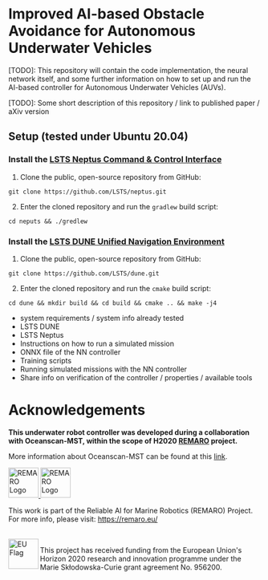 # Improved AI-based Obstacle Avoidance for Autonomous Underwater Vehicles

[TODO]: This repository will contain the code implementation, the neural network itself, and some further information on how to set up and run the AI-based controller for Autonomous Underwater Vehicles (AUVs).

[TODO]: Some short description of this repository / link to published paper / aXiv version

## Setup (tested under Ubuntu 20.04)

### Install the [LSTS Neptus Command & Control Interface](https://github.com/LSTS/neptus)

1. Clone the public, open-source repository from GitHub:
```
git clone https://github.com/LSTS/neptus.git
```

2. Enter the cloned repository and run the `gradlew` build script:
```
cd neputs && ./gredlew
```

### Install the [LSTS DUNE Unified Navigation Environment](https://github.com/LSTS/dune)

1. Clone the public, open-source repository from GitHub:
```
git clone https://github.com/LSTS/dune.git
```

2. Enter the cloned repository and run the `cmake` build script:
```
cd dune && mkdir build && cd build && cmake .. && make -j4
```

- system requirements / system info already tested
- LSTS DUNE
- LSTS Neptus
- Instructions on how to run a simulated mission
- ONNX file of the NN controller
- Training scripts
- Running simulated missions with the NN controller
- Share info on verification of the controller / properties / available tools


# Acknowledgements

<strong>This underwater robot controller was developed during a collaboration with Oceanscan-MST, within the scope of H2020 [REMARO](https://remaro.eu/) project.</strong> 

More information about Oceanscan-MST can be found at this [link](https://www.oceanscan-mst.com/).

<a href="https://remaro.eu/">
    <img height="60" alt="REMARO Logo" src="https://remaro.eu/wp-content/uploads/2020/09/remaro1-right-1024.png">
</a>
<a href="https://www.oceanscan-mst.com/">
    <img height="60" alt="REMARO Logo" src="https://isola-project.eu/wp-content/uploads/2020/07/OceanScan.png">
</a>

This work is part of the Reliable AI for Marine Robotics (REMARO) Project. For more info, please visit: <a href="https://remaro.eu/">https://remaro.eu/

<br>

<a href="https://research-and-innovation.ec.europa.eu/funding/funding-opportunities/funding-programmes-and-open-calls/horizon-2020_en">
    <img align="left" height="60" alt="EU Flag" src="https://remaro.eu/wp-content/uploads/2020/09/flag_yellow_low.jpg">
</a>

This project has received funding from the European Union's Horizon 2020 research and innovation programme under the Marie Skłodowska-Curie grant agreement No. 956200.


